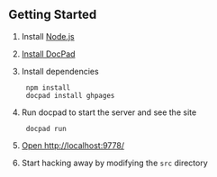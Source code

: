 ## Getting Started

1. Install [Node.js](http://nodejs.org/)

1. [Install DocPad](https://github.com/bevry/docpad)

1. Install dependencies

        npm install
        docpad install ghpages

1. Run docpad to start the server and see the site

        docpad run

1. [Open http://localhost:9778/](http://localhost:9778/)

1. Start hacking away by modifying the `src` directory
